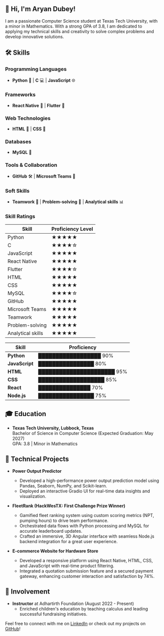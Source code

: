 ## 👋 Hi, I'm Aryan Dubey!

I am a passionate Computer Science student at Texas Tech University, with a minor in Mathematics. With a strong GPA of 3.8, I am dedicated to applying my technical skills and creativity to solve complex problems and develop innovative solutions.


## 🛠️ Skills

### Programming Languages
- **Python** 🐍 | **C** 💻 | **JavaScript** 🌐

### Frameworks
- **React Native** 📱 | **Flutter** 🌈

### Web Technologies
- **HTML** 📄 | **CSS** 🎨

### Databases
- **MySQL** 💾

### Tools & Collaboration
- **GitHub** 🛠️ | **Microsoft Teams** 💼

### Soft Skills
- **Teamwork** 🤝 | **Problem-solving** 🧩 | **Analytical skills** 📊


### Skill Ratings
| Skill                | Proficiency Level | 
|----------------------|-------------------| 
| Python               | ★★★★★              | 
| C                    | ★★★★☆             | 
| JavaScript           | ★★★★★              | 
| React Native         | ★★★★★              | 
| Flutter              | ★★★★☆             | 
| HTML                 | ★★★★★              | 
| CSS                  | ★★★★★              | 
| MySQL                | ★★★★☆             | 
| GitHub               | ★★★★★              | 
| Microsoft Teams      | ★★★★★              | 
| Teamwork             | ★★★★★              | 
| Problem-solving      | ★★★★★              | 
| Analytical skills    | ★★★★★              | 



| Skill           | Proficiency                |
|------------------|---------------------------|
| **Python**       | ██████████████████ 90%     |
| **JavaScript**   | ████████████████ 80%       |
| **HTML**         | ██████████████████████ 95% |
| **CSS**          | ███████████████████ 85%     |
| **React**        | ███████████████ 70%         |
| **Node.js**      | ████████████████ 75%        |


## 🎓 Education
- **Texas Tech University, Lubbock, Texas**  
  Bachelor of Science in Computer Science (Expected Graduation: May 2027)  
  GPA: 3.8 | Minor in Mathematics

## 🔧 Technical Projects
- **Power Output Predictor**
  - Developed a high-performance power output prediction model using Pandas, Seaborn, NumPy, and Scikit-learn.
  - Deployed an interactive Gradio UI for real-time data insights and visualization.

- **FleetRank (HackWesTX: First Challenge Prize Winner)**
  - Gamified fleet ranking system using custom scoring metrics (NPT, pumping hours) to drive team performance.
  - Orchestrated data flows with Python processing and MySQL for accurate leaderboard updates.
  - Crafted an immersive, 3D Angular interface with seamless Node.js backend integration for a great user experience.

- **E-commerce Website for Hardware Store**
  - Developed a responsive platform using React Native, HTML, CSS, and JavaScript with real-time product filtering.
  - Integrated a quotation submission feature and a secured payment gateway, enhancing customer interaction and satisfaction by 74%.

## 🌱 Involvement
- **Instructor** at Adhartirth Foundation (August 2022 - Present)
  - Enriched children's education by teaching calculus and leading successful fundraising initiatives.


Feel free to connect with me on [LinkedIn](https://www.linkedin.com/in/thisisaryandubey) or check out my projects on [GitHub](https://github.com/IamAryanDubey)!

<!--
**IamAryanDubey/IamAryanDubey** is a ✨ _special_ ✨ repository because its `README.md` (this file) appears on your GitHub profile.

Here are some ideas to get you started:

- 🔭 I’m currently working on ...
- 🌱 I’m currently learning ...
- 👯 I’m looking to collaborate on ...
- 🤔 I’m looking for help with ...
- 💬 Ask me about ...
- 📫 How to reach me: ...
- 😄 Pronouns: ...
- ⚡ Fun fact: ...
-->
